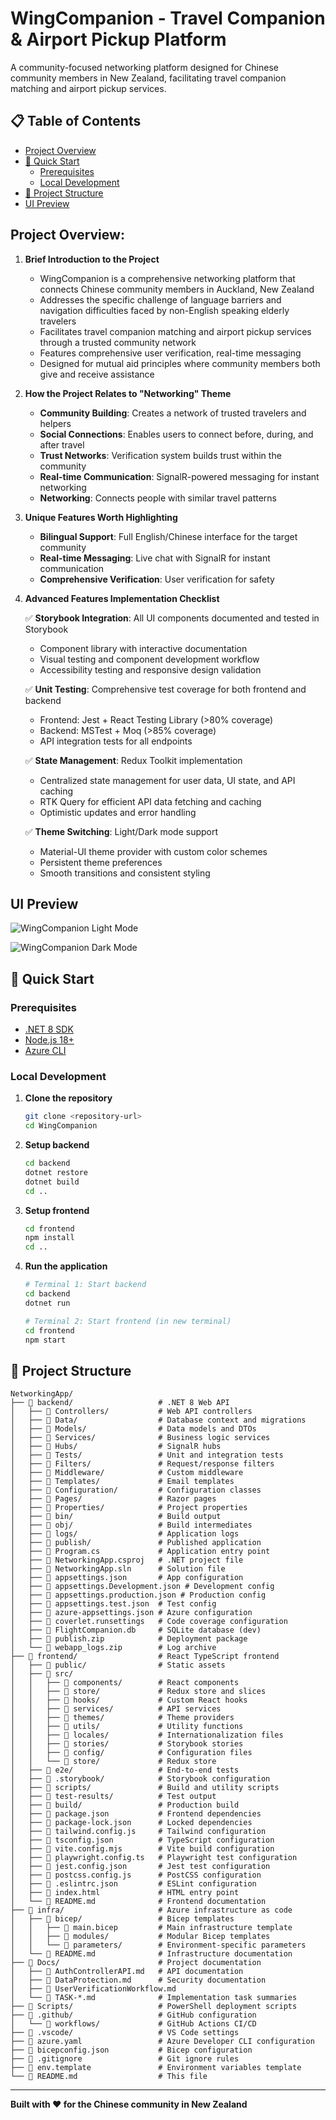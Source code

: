 # WingCompanion - Travel Companion & Airport Pickup Platform

A community-focused networking platform designed for Chinese community members in New Zealand, facilitating travel companion matching and airport pickup services.

## 📋 Table of Contents

<!-- - [📹 Project Video Presentation](#-project-video-presentation) -->
- [Project Overview](#project-overview)
- [🚀 Quick Start](#-quick-start)
  - [Prerequisites](#prerequisites)
  - [Local Development](#local-development)
- [📁 Project Structure](#-project-structure)
 - [UI Preview](#ui-preview)

<!-- ## 📹 Project Video Presentation

**Video Link: [WingCompanion Project Demo](your-video-link-here)** -->

## Project Overview:

1. **Brief Introduction to the Project**
   - WingCompanion is a comprehensive networking platform that connects Chinese community members in Auckland, New Zealand
   - Addresses the specific challenge of language barriers and navigation difficulties faced by non-English speaking elderly travelers
   - Facilitates travel companion matching and airport pickup services through a trusted community network
   - Features comprehensive user verification, real-time messaging
   - Designed for mutual aid principles where community members both give and receive assistance

2. **How the Project Relates to "Networking" Theme**
   - **Community Building**: Creates a network of trusted travelers and helpers
   - **Social Connections**: Enables users to connect before, during, and after travel
   - **Trust Networks**: Verification system builds trust within the community
   - **Real-time Communication**: SignalR-powered messaging for instant networking
   - **Networking**: Connects people with similar travel patterns

3. **Unique Features Worth Highlighting**
   - **Bilingual Support**: Full English/Chinese interface for the target community
   - **Real-time Messaging**: Live chat with SignalR for instant communication
   - **Comprehensive Verification**: User verification for safety

4. **Advanced Features Implementation Checklist**

   ✅ **Storybook Integration**: All UI components documented and tested in Storybook
   - Component library with interactive documentation
   - Visual testing and component development workflow
   - Accessibility testing and responsive design validation

   ✅ **Unit Testing**: Comprehensive test coverage for both frontend and backend
   - Frontend: Jest + React Testing Library (>80% coverage)
   - Backend: MSTest + Moq (>85% coverage)
   - API integration tests for all endpoints

   ✅ **State Management**: Redux Toolkit implementation
   - Centralized state management for user data, UI state, and API caching
   - RTK Query for efficient API data fetching and caching
   - Optimistic updates and error handling

   ✅ **Theme Switching**: Light/Dark mode support
   - Material-UI theme provider with custom color schemes
   - Persistent theme preferences
   - Smooth transitions and consistent styling

## UI Preview

![WingCompanion Light Mode](frontend/public/images/WingCompanion-lightmode.png)

![WingCompanion Dark Mode](frontend/public/images/WingCompanion-darkmode.png)

## 🚀 Quick Start

### Prerequisites
- [.NET 8 SDK](https://dotnet.microsoft.com/download/dotnet/8.0)
- [Node.js 18+](https://nodejs.org/)
- [Azure CLI](https://docs.microsoft.com/en-us/cli/azure/install-azure-cli)

### Local Development

1. **Clone the repository**
   ```bash
   git clone <repository-url>
   cd WingCompanion
   ```

2. **Setup backend**
   ```bash
   cd backend
   dotnet restore
   dotnet build
   cd ..
   ```

3. **Setup frontend**
   ```bash
   cd frontend
   npm install
   cd ..
   ```

4. **Run the application**
   ```bash
   # Terminal 1: Start backend
   cd backend
   dotnet run
   
   # Terminal 2: Start frontend (in new terminal)
   cd frontend
   npm start
   ```

## 📁 Project Structure

```
NetworkingApp/
├── 📁 backend/                   # .NET 8 Web API
│   ├── 📁 Controllers/           # Web API controllers
│   ├── 📁 Data/                  # Database context and migrations
│   ├── 📁 Models/                # Data models and DTOs
│   ├── 📁 Services/              # Business logic services
│   ├── 📁 Hubs/                  # SignalR hubs
│   ├── 📁 Tests/                 # Unit and integration tests
│   ├── 📁 Filters/               # Request/response filters
│   ├── 📁 Middleware/            # Custom middleware
│   ├── 📁 Templates/             # Email templates
│   ├── 📁 Configuration/         # Configuration classes
│   ├── 📁 Pages/                 # Razor pages
│   ├── 📁 Properties/            # Project properties
│   ├── 📁 bin/                   # Build output
│   ├── 📁 obj/                   # Build intermediates
│   ├── 📁 logs/                  # Application logs
│   ├── 📁 publish/               # Published application
│   ├── 📄 Program.cs             # Application entry point
│   ├── 📄 NetworkingApp.csproj   # .NET project file
│   ├── 📄 NetworkingApp.sln      # Solution file
│   ├── 📄 appsettings.json       # App configuration
│   ├── 📄 appsettings.Development.json # Development config
│   ├── 📄 appsettings.production.json # Production config
│   ├── 📄 appsettings.test.json  # Test config
│   ├── 📄 azure-appsettings.json # Azure configuration
│   ├── 📄 coverlet.runsettings   # Code coverage configuration
│   ├── 📄 FlightCompanion.db     # SQLite database (dev)
│   ├── 📄 publish.zip            # Deployment package
│   └── 📄 webapp_logs.zip        # Log archive
├── 📁 frontend/                  # React TypeScript frontend
│   ├── 📁 public/                # Static assets
│   ├── 📁 src/
│   │   ├── 📁 components/        # React components
│   │   ├── 📁 store/             # Redux store and slices
│   │   ├── 📁 hooks/             # Custom React hooks
│   │   ├── 📁 services/          # API services
│   │   ├── 📁 themes/            # Theme providers
│   │   ├── 📁 utils/             # Utility functions
│   │   ├── 📁 locales/           # Internationalization files
│   │   ├── 📁 stories/           # Storybook stories
│   │   ├── 📁 config/            # Configuration files
│   │   └── 📁 store/             # Redux store
│   ├── 📁 e2e/                   # End-to-end tests
│   ├── 📁 .storybook/            # Storybook configuration
│   ├── 📁 scripts/               # Build and utility scripts
│   ├── 📁 test-results/          # Test output
│   ├── 📁 build/                 # Production build
│   ├── 📄 package.json           # Frontend dependencies
│   ├── 📄 package-lock.json      # Locked dependencies
│   ├── 📄 tailwind.config.js     # Tailwind configuration
│   ├── 📄 tsconfig.json          # TypeScript configuration
│   ├── 📄 vite.config.mjs        # Vite build configuration
│   ├── 📄 playwright.config.ts   # Playwright test configuration
│   ├── 📄 jest.config.json       # Jest test configuration
│   ├── 📄 postcss.config.js      # PostCSS configuration
│   ├── 📄 .eslintrc.json         # ESLint configuration
│   ├── 📄 index.html             # HTML entry point
│   └── 📄 README.md              # Frontend documentation
├── 📁 infra/                     # Azure infrastructure as code
│   ├── 📁 bicep/                 # Bicep templates
│   │   ├── 📄 main.bicep         # Main infrastructure template
│   │   ├── 📁 modules/           # Modular Bicep templates
│   │   └── 📁 parameters/        # Environment-specific parameters
│   └── 📄 README.md              # Infrastructure documentation
├── 📁 Docs/                      # Project documentation
│   ├── 📄 AuthControllerAPI.md   # API documentation
│   ├── 📄 DataProtection.md      # Security documentation
│   ├── 📄 UserVerificationWorkflow.md
│   └── 📄 TASK-*.md              # Implementation task summaries
├── 📁 Scripts/                   # PowerShell deployment scripts
├── 📁 .github/                   # GitHub configuration
│   └── 📁 workflows/             # GitHub Actions CI/CD
├── 📁 .vscode/                   # VS Code settings
├── 📄 azure.yaml                 # Azure Developer CLI configuration
├── 📄 bicepconfig.json           # Bicep configuration
├── 📄 .gitignore                 # Git ignore rules
├── 📄 env.template               # Environment variables template
└── 📄 README.md                  # This file
```

---

**Built with ❤️ for the Chinese community in New Zealand**
